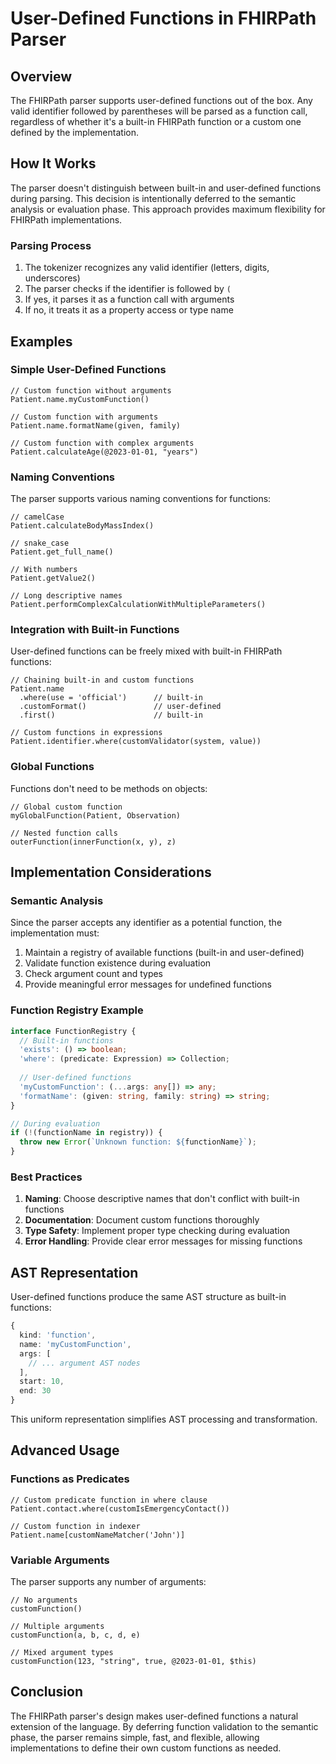 # User-Defined Functions in FHIRPath Parser

## Overview

The FHIRPath parser supports user-defined functions out of the box. Any valid identifier followed by parentheses will be parsed as a function call, regardless of whether it's a built-in FHIRPath function or a custom one defined by the implementation.

## How It Works

The parser doesn't distinguish between built-in and user-defined functions during parsing. This decision is intentionally deferred to the semantic analysis or evaluation phase. This approach provides maximum flexibility for FHIRPath implementations.

### Parsing Process

1. The tokenizer recognizes any valid identifier (letters, digits, underscores)
2. The parser checks if the identifier is followed by `(`
3. If yes, it parses it as a function call with arguments
4. If no, it treats it as a property access or type name

## Examples

### Simple User-Defined Functions

```fhirpath
// Custom function without arguments
Patient.name.myCustomFunction()

// Custom function with arguments
Patient.name.formatName(given, family)

// Custom function with complex arguments
Patient.calculateAge(@2023-01-01, "years")
```

### Naming Conventions

The parser supports various naming conventions for functions:

```fhirpath
// camelCase
Patient.calculateBodyMassIndex()

// snake_case
Patient.get_full_name()

// With numbers
Patient.getValue2()

// Long descriptive names
Patient.performComplexCalculationWithMultipleParameters()
```

### Integration with Built-in Functions

User-defined functions can be freely mixed with built-in FHIRPath functions:

```fhirpath
// Chaining built-in and custom functions
Patient.name
  .where(use = 'official')      // built-in
  .customFormat()               // user-defined
  .first()                      // built-in

// Custom functions in expressions
Patient.identifier.where(customValidator(system, value))
```

### Global Functions

Functions don't need to be methods on objects:

```fhirpath
// Global custom function
myGlobalFunction(Patient, Observation)

// Nested function calls
outerFunction(innerFunction(x, y), z)
```

## Implementation Considerations

### Semantic Analysis

Since the parser accepts any identifier as a potential function, the implementation must:

1. Maintain a registry of available functions (built-in and user-defined)
2. Validate function existence during evaluation
3. Check argument count and types
4. Provide meaningful error messages for undefined functions

### Function Registry Example

```typescript
interface FunctionRegistry {
  // Built-in functions
  'exists': () => boolean;
  'where': (predicate: Expression) => Collection;
  
  // User-defined functions
  'myCustomFunction': (...args: any[]) => any;
  'formatName': (given: string, family: string) => string;
}

// During evaluation
if (!(functionName in registry)) {
  throw new Error(`Unknown function: ${functionName}`);
}
```

### Best Practices

1. **Naming**: Choose descriptive names that don't conflict with built-in functions
2. **Documentation**: Document custom functions thoroughly
3. **Type Safety**: Implement proper type checking during evaluation
4. **Error Handling**: Provide clear error messages for missing functions

## AST Representation

User-defined functions produce the same AST structure as built-in functions:

```typescript
{
  kind: 'function',
  name: 'myCustomFunction',
  args: [
    // ... argument AST nodes
  ],
  start: 10,
  end: 30
}
```

This uniform representation simplifies AST processing and transformation.

## Advanced Usage

### Functions as Predicates

```fhirpath
// Custom predicate function in where clause
Patient.contact.where(customIsEmergencyContact())

// Custom function in indexer
Patient.name[customNameMatcher('John')]
```

### Variable Arguments

The parser supports any number of arguments:

```fhirpath
// No arguments
customFunction()

// Multiple arguments
customFunction(a, b, c, d, e)

// Mixed argument types
customFunction(123, "string", true, @2023-01-01, $this)
```

## Conclusion

The FHIRPath parser's design makes user-defined functions a natural extension of the language. By deferring function validation to the semantic phase, the parser remains simple, fast, and flexible, allowing implementations to define their own custom functions as needed.
